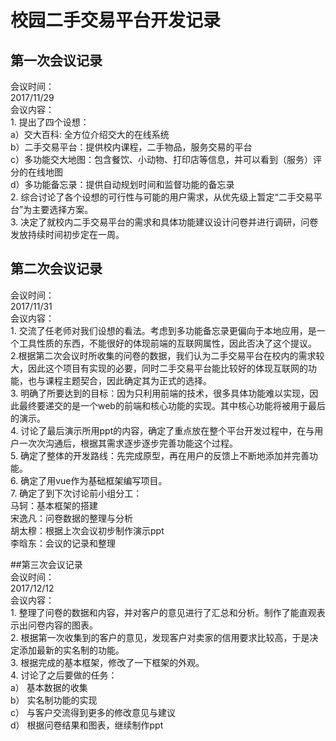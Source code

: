 # 校园二手交易平台开发记录

## 第一次会议记录
会议时间：  
    2017/11/29  
会议内容：  
    1. 提出了四个设想：  
        a）交大百科: 全方位介绍交大的在线系统  
        b）二手交易平台：提供校内课程，二手物品，服务交易的平台  
        c）多功能交大地图：包含餐饮、小动物、打印店等信息，并可以看到（服务）评分的在线地图  
        d）多功能备忘录：提供自动规划时间和监督功能的备忘录     
    2. 综合讨论了各个设想的可行性与可能的用户需求，从优先级上暂定“二手交易平台”为主要选择方案。  
    3. 决定了就校内二手交易平台的需求和具体功能建议设计问卷并进行调研，问卷发放持续时间初步定在一周。  


## 第二次会议记录  
会议时间：  
    2017/11/31  
会议内容：  
    1. 交流了任老师对我们设想的看法。考虑到多功能备忘录更偏向于本地应用，是一个工具性质的东西，不能很好的体现前端的互联网属性，因此否决了这个提议。   
    2.根据第二次会议时所收集的问卷的数据，我们认为二手交易平台在校内的需求较大，因此这个项目有实现的必要，同时二手交易平台能比较好的体现互联网的功能，也与课程主题契合，因此确定其为正式的选择。  
    3. 明确了所要达到的目标：因为只利用前端的技术，很多具体功能难以实现，因此最终要递交的是一个web的前端和核心功能的实现。其中核心功能将被用于最后的演示。  
    4. 讨论了最后演示所用ppt的内容，确定了重点放在整个平台开发过程中，在与用户一次次沟通后，根据其需求逐步逐步完善功能这个过程。  
    5. 确定了整体的开发路线：先完成原型，再在用户的反馈上不断地添加并完善功能。  
    6. 确定了用vue作为基础框架编写项目。  
    7. 确定了到下次讨论前小组分工：  
        马轲：基本框架的搭建  
        宋逸凡：问卷数据的整理与分析  
        胡太穆：根据上次会议初步制作演示ppt  
        李晗东：会议的记录和整理  
        
##第三次会议记录   
会议时间：  
    2017/12/12  
会议内容：  
    1. 整理了问卷的数据和内容，并对客户的意见进行了汇总和分析。制作了能直观表示出问卷内容的图表。  
    2. 根据第一次收集到的客户的意见，发现客户对卖家的信用要求比较高，于是决定添加最新的实名制的功能。  
    3. 根据完成的基本框架，修改了一下框架的外观。  
    4. 讨论了之后要做的任务：  
        a） 基本数据的收集  
        b） 实名制功能的实现  
        c） 与客户交流得到更多的修改意见与建议  
        d） 根据问卷结果和图表，继续制作ppt  


